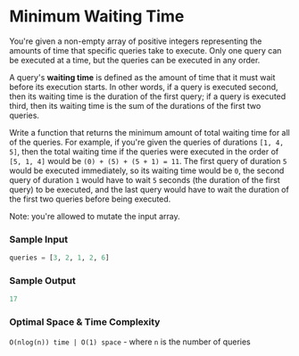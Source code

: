 # Minimum Waiting Time

You're given a non-empty array of positive integers representing the amounts
of time that specific queries take to execute. Only one query can be executed
at a time, but the queries can be executed in any order.

A query's **waiting time** is defined as the amount of time that it must wait
before its execution starts. In other words, if a query is executed second, then
its waiting time is the duration of the first query; if a query is executed third,
then its waiting time is the sum of the durations of the first two queries.

Write a function that returns the minimum amount of total waiting time for all of
the queries. For example, if you're given the queries of durations `[1, 4, 5]`,
then the total waiting time if the queries were executed in the order of `[5, 1, 4]`
would be `(0) + (5) + (5 + 1) = 11`. The first query of duration `5` would be
executed immediately, so its waiting time would be `0`, the second query of duration
`1` would have to wait `5` seconds (the duration of the first query) to be executed,
and the last query would have to wait the duration of the first two queries before
being executed.

Note: you're allowed to mutate the input array.

### Sample Input

```python
queries = [3, 2, 1, 2, 6]
```

### Sample Output

```python
17
```

### Optimal Space & Time Complexity

`O(nlog(n)) time | O(1) space` - where `n` is the number of queries
